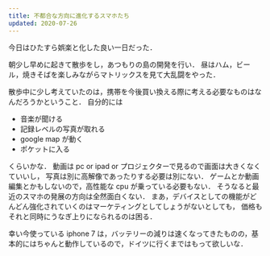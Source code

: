 ```yaml
---
title: 不都合な方向に進化するスマホたち
updated: 2020-07-26
---
```


今日はひたすら娯楽と化した良い一日だった．

朝少し早めに起きて散歩をし，あつもりの島の開発を行い．
昼はハム，ビール，焼きそばを楽しみながらマトリックスを見て大乱闘をやった．

散歩中に少し考えていたのは，携帯を今後買い換える際に考える必要なものはなんだろうかということ．
自分的には

- 音楽が聞ける
- 記録レベルの写真が取れる
- google map が動く
- ポケットに入る

くらいかな．
動画は pc or ipad or プロジェクターで見るので画面は大きくなくていいし，
写真は別に高解像であったりする必要は別にない．
ゲームとか動画編集とかもしないので，高性能な cpu が乗っている必要もない．
そうなると最近のスマホの発展の方向は全然面白くない．
まあ，デバイスとしての機能がどんどん強化されていくのはマーケティングとしてしょうがないとしても，
価格もそれと同時にうなぎ上りになられるのは困る．

幸い今使っている iphone 7 は，バッテリーの減りは速くなってきたものの，基本的にはちゃんと動作しているので，ドイツに行くまではもって欲しいな．
